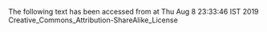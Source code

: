The following text has been accessed from at Thu Aug 8 23:33:46 IST 2019
Creative_Commons_Attribution-ShareAlike_License
